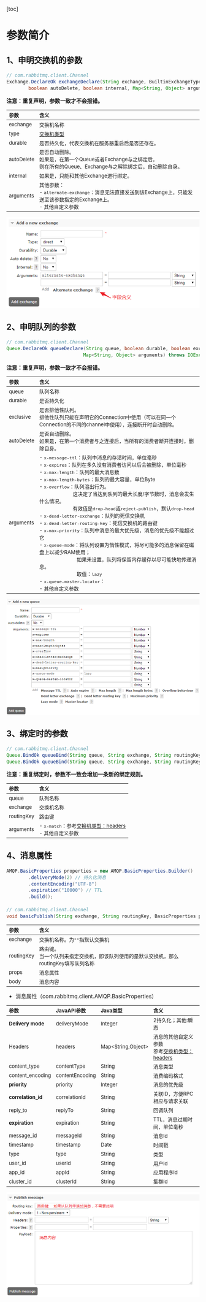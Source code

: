 [toc]

# 参数简介

## 1、申明交换机的参数
``` java
// com.rabbitmq.client.Channel
Exchange.DeclareOk exchangeDeclare(String exchange, BuiltinExchangeType type, boolean durable, 
        boolean autoDelete, boolean internal, Map<String, Object> arguments) throws IOException;
```

<b>注意：重复声明，参数一致才不会报错。</b>

<div style = "font-size:13px;">

参数|含义
:-|:-
exchange|交换机名称
type|[交换机类型](rabbitmq_03_RabbitMQ路由方式（Exchange类型）.md)
durable|是否持久化，代表交换机在服务器重启后是否还存在。
autoDelete|是否自动删除。<br>如果是，在第一个Queue或者Exchange与之绑定后，<br>则在所有的Queue、Exchange与之解除绑定后，自动删除自身。
internal|如果是，只能和其他Exchange进行绑定。
arguments|其他参数：<br>- `alternate-exchange`：消息无法直接发送到该Exchange上，只能发送至该参数指定的Exchange上。<br>- 其他自定义参数

</div>

<div style="text-align:center">

![](../etc/RabbitMQ_AddExchange.png)
</div>

## 2、申明队列的参数
``` java
// com.rabbitmq.client.Channel
Queue.DeclareOk queueDeclare(String queue, boolean durable, boolean exclusive, boolean autoDelete,
                            Map<String, Object> arguments) throws IOException;
```

<b>注意：重复声明，参数一致才不会报错。</b>
<div style = "font-size:13px;">

参数|含义
:-|:-
queue|队列名称
durable|是否持久化
exclusive|是否排他性队列。<br>排他性队列只能在声明它的Connection中使用（可以在同一个Connection的不同的channel中使用），连接断开时自动删除。
autoDelete|是否自动删除。<br>如果是，在第一个消费者与之连接后，当所有的消费者断开连接时，删除自身。
arguments|- `x-message-ttl`：队列中消息的存活时间，单位毫秒<br>- `x-expires`：队列在多久没有消费者访问以后会被删除，单位毫秒<br>- `x-max-length`：队列的最大消息数<br>- `x-max-length-bytes`：队列的最大容量，单位Byte<br>- `x-overflow`：队列溢出行为。<br>&nbsp;&nbsp;&nbsp;&nbsp;&nbsp;&nbsp;&nbsp;&nbsp;&nbsp;&nbsp;&nbsp;&nbsp;&nbsp;&nbsp;&nbsp;&nbsp;&nbsp;&nbsp;&nbsp;&nbsp;&nbsp;&nbsp;&nbsp;&nbsp;&nbsp;这决定了当达到队列的最大长度/字节数时，消息会发生什么情况。<br>&nbsp;&nbsp;&nbsp;&nbsp;&nbsp;&nbsp;&nbsp;&nbsp;&nbsp;&nbsp;&nbsp;&nbsp;&nbsp;&nbsp;&nbsp;&nbsp;&nbsp;&nbsp;&nbsp;&nbsp;&nbsp;&nbsp;&nbsp;&nbsp;&nbsp;有效值是`drop-head`或`reject-publish`，默认`drop-head`<br>- `x-dead-letter-exchange`：队列的死信交换机<br>- `x-dead-letter-routing-key`：死信交换机的路由键<br>- `x-max-priority`：队列中消息的最大优先级，消息的优先级不能超过它<br>- `x-queue-mode`：将队列设置为惰性模式，将尽可能多的消息保留在磁盘上以减少RAM使用；<br>&nbsp;&nbsp;&nbsp;&nbsp;&nbsp;&nbsp;&nbsp;&nbsp;&nbsp;&nbsp;&nbsp;&nbsp;&nbsp;&nbsp;&nbsp;&nbsp;&nbsp;&nbsp;&nbsp;&nbsp;&nbsp;&nbsp;&nbsp;&nbsp;&nbsp;&nbsp;&nbsp;&nbsp;如果未设置，队列将保留内存缓存以尽可能快地传递消息。<br>&nbsp;&nbsp;&nbsp;&nbsp;&nbsp;&nbsp;&nbsp;&nbsp;&nbsp;&nbsp;&nbsp;&nbsp;&nbsp;&nbsp;&nbsp;&nbsp;&nbsp;&nbsp;&nbsp;&nbsp;&nbsp;&nbsp;&nbsp;&nbsp;&nbsp;&nbsp;&nbsp;&nbsp;取值：`lazy`<br>- `x-queue-master-locator`：<br>- 其他自定义参数
</div>
<div style="text-align:center">

![](../etc/RabbitMQ_AddQueue.png)
</div>

## 3、绑定时的参数
``` java
// com.rabbitmq.client.Channel
Queue.BindOk queueBind(String queue, String exchange, String routingKey) throws IOException;
Queue.BindOk queueBind(String queue, String exchange, String routingKey, Map<String, Object> arguments) throws IOException;
```
<b>注意：重复绑定时，参数不一致会增加一条新的绑定规则。</b>

<div style = "font-size:13px;">

参数|含义
:-|:-
queue|队列名称
exchange|交换机名称
routingKey|路由键
arguments|- `x-match`：参考[交换机类型：headers](rabbitmq_03_RabbitMQ路由方式（Exchange类型）.md#5headers-exchange)<br>- 其他自定义参数

</div>

## 4、消息属性
``` java
AMQP.BasicProperties properties = new AMQP.BasicProperties.Builder()
        .deliveryMode(2) // 持久化消息
        .contentEncoding("UTF-8")
        .expiration("10000") // TTL
        .build();

// com.rabbitmq.client.Channel
void basicPublish(String exchange, String routingKey, BasicProperties props, byte[] body) throws IOException;
```
<div style = "font-size:13px;">

参数|含义
:-|:-
exchange|交换机名称。为`""`指默认交换机
routingKey|路由键。<br>当一个队列未指定交换机，即该队列使用的是默认交换机，那么routingKey填写队列名称
props|消息属性
body|消息内容
</div>

- 消息属性（com.rabbitmq.client.AMQP.BasicProperties）

<div style = "font-size:13px;">

参数|JavaAPI参数|Java类型|含义
:-|:-|:-|:-
<b>Delivery mode</b>|deliveryMode|Integer|2持久化；其他:瞬态
Headers|headers|Map<String,Object>|消息的其他自定义参数<br>参考[交换机类型：headers](rabbitmq_03_RabbitMQ路由方式（Exchange类型）.md#5headers-exchange)
content_type|contentType|String|消息类型
content_encoding|contentEncoding|String|消费编码格式
<b>priority</b>|priority|Integer|消息的优先级
<b>correlation_id</b>|correlationId|String|关联ID，方便RPC 相应与请求关联
reply_to|replyTo|String|回调队列
<b>expiration</b>|expiration|String|TTL，消息过期时间，单位毫秒
message_id|messageId|String|消息Id
timestamp|timestamp|Date|时间戳
type|type|String|类型
user_id|userId|String|用户Id
app_id|appId|String|应用程序Id
cluster_id|clusterId|String|集群Id

</div>


![](../etc/RabbitMQ_PublishMessage.png)